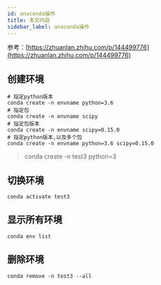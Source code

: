 ```yaml
---
id: anaconda操作
title: 本文内容
sidebar_label: anaconda操作
---
```




参考：[https://zhuanlan.zhihu.com/p/144499776](https://zhuanlan.zhihu.com/p/144499776)



## 创建环境

```
# 指定python版本
conda create -n envname python=3.6
# 指定包
conda create -n envname scipy
# 指定包版本
conda create -n envname scipy=0.15.0
# 指定python版本,以及多个包
conda create -n envname python=3.6 scipy=0.15.0
```

> conda create -n test3 python=3



## 切换环境

```
conda activate test3
```



## 显示所有环境

```
conda env list
```



## 删除环境

```
conda remove -n test3 --all
```

